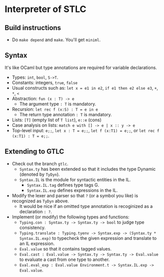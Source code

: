 # Interpreter of STLC

## Build instructions

* Do `make depend` and `make`.  You'll get `miniml`.

## Syntax

It's like OCaml but type annotations are required for variable declarations.

* Types: `int`, `bool`, `S->T`.
* Constants: integers, `true`, `false`
* Usual constructs such as: `let x = e1 in e2`, `if e1 then e2 else e3`, `+`, `*`, `<`
* Abstraction: `fun (x : T) -> e`
    * The argument type `: T` is mandatory.
* Recursion: `let rec f (x:S) : T = e in e`
    * The return type annotation `: T` is mandatory.
* Lists: `[T]` (empty list of `T list`), `e::e` (cons)
* Case analysis on lists: `match e with [] -> e | x :: y -> e`
* Top-level input: `e;;`, `let x : T = e;;`, `let f (x:T1) = e;;`, or `let rec f (x:T1) : T = e;;`.

## Extending to GTLC

* Check out the branch `gtlc`.
   * `Syntax.ty` has been extended so that it includes the type Dynamic (denoted by `TyDyn`).
   * `Syntax.IL` is the module for syntactic entities in the IL.
       * `Syntax.IL.tag` defines type tags G.
       * `Syntax.IL.exp` defines expressions in the IL.
* Modify the lexer and parser so that `?` (or a symbol you like) is recognized as `TyDyn` above.
   * It would be nice if an omitted type annotation is recoginized as a declaration `: ?`.
* Implement (or modify) the following types and functions:
   * `Typing.con : Syntax.ty -> Syntax.ty -> bool` to judge type consistency.
   * `Typing.translate : Typing.tyenv -> Syntax.exp -> (Syntax.ty * Syntax.IL.exp)` to typecheck the given expression and translate to an IL expression.
   * `Eval.value` so that it contains tagged values.
   * `Eval.cast : Eval.value -> Syntax.ty -> Syntax.ty -> Eval.value` to evaluate a cast from one type to another.
   * `Eval.eval_exp : Eval.value Environment.t -> Syntax.IL.exp -> Eval.value`.
